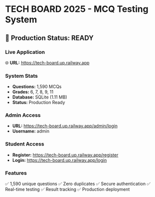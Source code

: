 # TECH BOARD 2025 - MCQ Testing System

## 🚀 Production Status: READY

### Live Application
🌐 **URL:** https://tech-board.up.railway.app

### System Stats
- **Questions:** 1,590 MCQs
- **Grades:** 6, 7, 8, 9, 11
- **Database:** SQLite (1.11 MB)
- **Status:** Production Ready

### Admin Access
- **URL:** https://tech-board.up.railway.app/admin/login
- **Username:** admin

### Student Access
- **Register:** https://tech-board.up.railway.app/register
- **Login:** https://tech-board.up.railway.app/login

### Features
✅ 1,590 unique questions
✅ Zero duplicates
✅ Secure authentication
✅ Real-time testing
✅ Result tracking
✅ Production deployment
